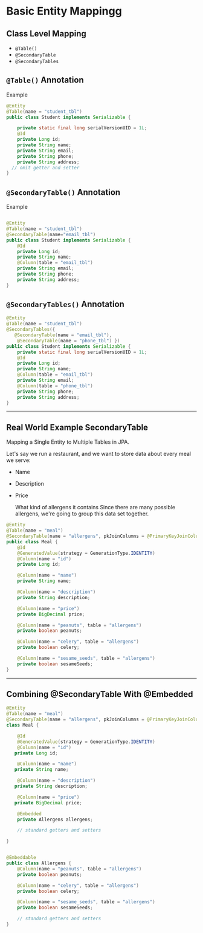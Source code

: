 # Basic Entity Mappingg

## Class Level Mapping

- `@Table()`
- `@SecondaryTable`
- `@SecondaryTables`

## `@Table()` Annotation

Example

```java
@Entity
@Table(name = "student_tbl")
public class Student implements Serializable {

	private static final long serialVersionUID = 1L;
	@Id
	private Long id;
	private String name;
	private String email;
	private String phone;
	private String address;
  // omit getter and setter
}
```

## `@SecondaryTable()` Annotation

Example

```java

@Entity
@Table(name = "student_tbl")
@SecondaryTable(name="email_tbl")
public class Student implements Serializable {
	@Id
	private Long id;
	private String name;
	@Column(table = "email_tbl")
	private String email;
	private String phone;
	private String address;
}
```

## `@SecondaryTables()` Annotation

```java
@Entity
@Table(name = "student_tbl")
@SecondaryTables({
   @SecondaryTable(name = "email_tbl"),
    @SecondaryTable(name = "phone_tbl") })
public class Student implements Serializable {
	private static final long serialVersionUID = 1L;
	@Id
	private Long id;
	private String name;
	@Column(table = "email_tbl")
	private String email;
	@Column(table = "phone_tbl")
	private String phone;
	private String address;
}
```

---

## Real World Example SecondaryTable

Mapping a Single Entity to Multiple Tables in JPA.

Let's say we run a restaurant, and we want to store data about every meal we serve:

- Name
- Description
- Price

  What kind of allergens it contains
  Since there are many possible allergens, we're going to group this data set together.

```java
@Entity
@Table(name = "meal")
@SecondaryTable(name = "allergens", pkJoinColumns = @PrimaryKeyJoinColumn(name = "meal_id"))
public class Meal {
	@Id
	@GeneratedValue(strategy = GenerationType.IDENTITY)
	@Column(name = "id")
	private Long id;

	@Column(name = "name")
	private String name;

	@Column(name = "description")
	private String description;

	@Column(name = "price")
	private BigDecimal price;

	@Column(name = "peanuts", table = "allergens")
	private boolean peanuts;

	@Column(name = "celery", table = "allergens")
	private boolean celery;

	@Column(name = "sesame_seeds", table = "allergens")
	private boolean sesameSeeds;
}
```

---

## Combining @SecondaryTable With @Embedded

```java
@Entity
@Table(name = "meal")
@SecondaryTable(name = "allergens", pkJoinColumns = @PrimaryKeyJoinColumn(name = "meal_id"))
class Meal {

    @Id
    @GeneratedValue(strategy = GenerationType.IDENTITY)
    @Column(name = "id")
   private Long id;

    @Column(name = "name")
   private String name;

    @Column(name = "description")
   private String description;

    @Column(name = "price")
   private BigDecimal price;

    @Embedded
    private Allergens allergens;

    // standard getters and setters

}


@Embeddable
public class Allergens {
    @Column(name = "peanuts", table = "allergens")
    private boolean peanuts;

    @Column(name = "celery", table = "allergens")
    private boolean celery;

    @Column(name = "sesame_seeds", table = "allergens")
    private boolean sesameSeeds;

    // standard getters and setters
}

```
